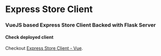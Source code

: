 # Express Store Client

### VueJS based Express Store Client Backed with Flask Server

#### Check deployed client
Checkout [Express Store Client - Vue](http://ec2-35-165-134-117.us-west-2.compute.amazonaws.com/).
